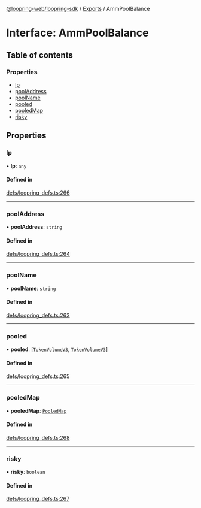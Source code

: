 [@loopring-web/loopring-sdk](../README.md) / [Exports](../modules.md) / AmmPoolBalance

# Interface: AmmPoolBalance

## Table of contents

### Properties

- [lp](AmmPoolBalance.md#lp)
- [poolAddress](AmmPoolBalance.md#pooladdress)
- [poolName](AmmPoolBalance.md#poolname)
- [pooled](AmmPoolBalance.md#pooled)
- [pooledMap](AmmPoolBalance.md#pooledmap)
- [risky](AmmPoolBalance.md#risky)

## Properties

### lp

• **lp**: `any`

#### Defined in

[defs/loopring_defs.ts:266](https://github.com/Loopring/loopring_sdk/blob/ee2acc4/src/defs/loopring_defs.ts#L266)

___

### poolAddress

• **poolAddress**: `string`

#### Defined in

[defs/loopring_defs.ts:264](https://github.com/Loopring/loopring_sdk/blob/ee2acc4/src/defs/loopring_defs.ts#L264)

___

### poolName

• **poolName**: `string`

#### Defined in

[defs/loopring_defs.ts:263](https://github.com/Loopring/loopring_sdk/blob/ee2acc4/src/defs/loopring_defs.ts#L263)

___

### pooled

• **pooled**: [[`TokenVolumeV3`](TokenVolumeV3.md), [`TokenVolumeV3`](TokenVolumeV3.md)]

#### Defined in

[defs/loopring_defs.ts:265](https://github.com/Loopring/loopring_sdk/blob/ee2acc4/src/defs/loopring_defs.ts#L265)

___

### pooledMap

• **pooledMap**: [`PooledMap`](PooledMap.md)

#### Defined in

[defs/loopring_defs.ts:268](https://github.com/Loopring/loopring_sdk/blob/ee2acc4/src/defs/loopring_defs.ts#L268)

___

### risky

• **risky**: `boolean`

#### Defined in

[defs/loopring_defs.ts:267](https://github.com/Loopring/loopring_sdk/blob/ee2acc4/src/defs/loopring_defs.ts#L267)

